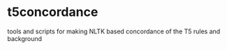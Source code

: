 t5concordance
=============

tools and scripts for making NLTK based concordance of the T5 rules and background
